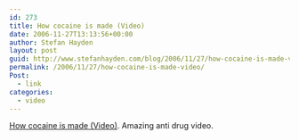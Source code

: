 ```yaml
---
id: 273
title: How cocaine is made (Video)
date: 2006-11-27T13:13:56+00:00
author: Stefan Hayden
layout: post
guid: http://www.stefanhayden.com/blog/2006/11/27/how-cocaine-is-made-video/
permalink: /2006/11/27/how-cocaine-is-made-video/
Post:
  - link
categories:
  - video
---
```

<p><a href="http://cityrag.blogs.com/main/2006/11/how_cocaine_is_.html">How cocaine is made (Video)</a>. Amazing anti drug video.
</p>
